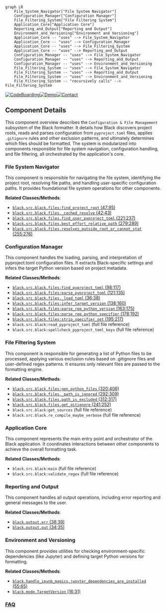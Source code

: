 ```mermaid
graph LR
    File_System_Navigator["File System Navigator"]
    Configuration_Manager["Configuration Manager"]
    File_Filtering_System["File Filtering System"]
    Application_Core["Application Core"]
    Reporting_and_Output["Reporting and Output"]
    Environment_and_Versioning["Environment and Versioning"]
    Application_Core -- "uses" --> File_System_Navigator
    Application_Core -- "uses" --> Configuration_Manager
    Application_Core -- "uses" --> File_Filtering_System
    Application_Core -- "uses" --> Reporting_and_Output
    Configuration_Manager -- "uses" --> File_System_Navigator
    Configuration_Manager -- "uses" --> Reporting_and_Output
    Configuration_Manager -- "uses" --> Environment_and_Versioning
    File_Filtering_System -- "uses" --> File_System_Navigator
    File_Filtering_System -- "uses" --> Reporting_and_Output
    File_Filtering_System -- "uses" --> Environment_and_Versioning
    File_Filtering_System -- "recursively calls" --> File_Filtering_System
```
[![CodeBoarding](https://img.shields.io/badge/Generated%20by-CodeBoarding-9cf?style=flat-square)](https://github.com/CodeBoarding/CodeBoarding)[![Demo](https://img.shields.io/badge/Try%20our-Demo-blue?style=flat-square)](https://www.codeboarding.org/demo)[![Contact](https://img.shields.io/badge/Contact%20us%20-%20contact@codeboarding.org-lightgrey?style=flat-square)](mailto:contact@codeboarding.org)

## Component Details

This component overview describes the `Configuration & File Management` subsystem of the Black formatter. It details how Black discovers project roots, reads and parses configuration from `pyproject.toml` files, applies `.gitignore` rules and other exclusion patterns, and ultimately determines which files should be formatted. The system is modularized into components responsible for file system navigation, configuration handling, and file filtering, all orchestrated by the application's core.

### File System Navigator
This component is responsible for navigating the file system, identifying the project root, resolving file paths, and handling user-specific configuration paths. It provides foundational file system operations for other components.


**Related Classes/Methods**:

- <a href="https://github.com/psf/black/blob/master/src/black/files.py#L47-L95" target="_blank" rel="noopener noreferrer">`black.src.black.files:find_project_root` (47:95)</a>
- <a href="https://github.com/psf/black/blob/master/src/black/files.py#L42-L43" target="_blank" rel="noopener noreferrer">`black.src.black.files._cached_resolve` (42:43)</a>
- <a href="https://github.com/psf/black/blob/master/src/black/files.py#L221-L237" target="_blank" rel="noopener noreferrer">`black.src.black.files.find_user_pyproject_toml` (221:237)</a>
- <a href="https://github.com/psf/black/blob/master/src/black/files.py#L279-L289" target="_blank" rel="noopener noreferrer">`black.src.black.files.best_effort_relative_path` (279:289)</a>
- <a href="https://github.com/psf/black/blob/master/src/black/files.py#L255-L276" target="_blank" rel="noopener noreferrer">`black.src.black.files.resolves_outside_root_or_cannot_stat` (255:276)</a>


### Configuration Manager
This component handles the loading, parsing, and interpretation of pyproject.toml configuration files. It extracts Black-specific settings and infers the target Python version based on project metadata.


**Related Classes/Methods**:

- <a href="https://github.com/psf/black/blob/master/src/black/files.py#L98-L117" target="_blank" rel="noopener noreferrer">`black.src.black.files:find_pyproject_toml` (98:117)</a>
- <a href="https://github.com/psf/black/blob/master/src/black/files.py#L121-L135" target="_blank" rel="noopener noreferrer">`black.src.black.files:parse_pyproject_toml` (121:135)</a>
- <a href="https://github.com/psf/black/blob/master/src/black/files.py#L36-L38" target="_blank" rel="noopener noreferrer">`black.src.black.files._load_toml` (36:38)</a>
- <a href="https://github.com/psf/black/blob/master/src/black/files.py#L138-L160" target="_blank" rel="noopener noreferrer">`black.src.black.files:infer_target_version` (138:160)</a>
- <a href="https://github.com/psf/black/blob/master/src/black/files.py#L163-L175" target="_blank" rel="noopener noreferrer">`black.src.black.files:parse_req_python_version` (163:175)</a>
- <a href="https://github.com/psf/black/blob/master/src/black/files.py#L178-L192" target="_blank" rel="noopener noreferrer">`black.src.black.files:parse_req_python_specifier` (178:192)</a>
- <a href="https://github.com/psf/black/blob/master/src/black/files.py#L195-L217" target="_blank" rel="noopener noreferrer">`black.src.black.files:strip_specifier_set` (195:217)</a>
- `black.src.black:read_pyproject_toml` (full file reference)
- `black.src.black:spellcheck_pyproject_toml_keys` (full file reference)


### File Filtering System
This component is responsible for generating a list of Python files to be processed, applying various exclusion rules based on .gitignore files and user-defined regex patterns. It ensures only relevant files are passed to the formatting engine.


**Related Classes/Methods**:

- <a href="https://github.com/psf/black/blob/master/src/black/files.py#L320-L406" target="_blank" rel="noopener noreferrer">`black.src.black.files:gen_python_files` (320:406)</a>
- <a href="https://github.com/psf/black/blob/master/src/black/files.py#L292-L309" target="_blank" rel="noopener noreferrer">`black.src.black.files._path_is_ignored` (292:309)</a>
- <a href="https://github.com/psf/black/blob/master/src/black/files.py#L312-L317" target="_blank" rel="noopener noreferrer">`black.src.black.files.path_is_excluded` (312:317)</a>
- <a href="https://github.com/psf/black/blob/master/src/black/files.py#L241-L252" target="_blank" rel="noopener noreferrer">`black.src.black.files.get_gitignore` (241:252)</a>
- `black.src.black:get_sources` (full file reference)
- `black.src.black.re_compile_maybe_verbose` (full file reference)


### Application Core
This component represents the main entry point and orchestrator of the Black application. It coordinates interactions between other components to achieve the overall formatting task.


**Related Classes/Methods**:

- `black.src.black:main` (full file reference)
- `black.src.black:validate_regex` (full file reference)


### Reporting and Output
This component handles all output operations, including error reporting and general messages to the user.


**Related Classes/Methods**:

- <a href="https://github.com/psf/black/blob/master/src/black/output.py#L38-L39" target="_blank" rel="noopener noreferrer">`black.output.err` (38:39)</a>
- <a href="https://github.com/psf/black/blob/master/src/black/output.py#L34-L35" target="_blank" rel="noopener noreferrer">`black.output.out` (34:35)</a>


### Environment and Versioning
This component provides utilities for checking environment-specific dependencies (like Jupyter) and defining target Python versions for formatting.


**Related Classes/Methods**:

- <a href="https://github.com/psf/black/blob/master/src/black/handle_ipynb_magics.py#L55-L65" target="_blank" rel="noopener noreferrer">`black.handle_ipynb_magics.jupyter_dependencies_are_installed` (55:65)</a>
- <a href="https://github.com/psf/black/blob/master/src/black/mode.py#L16-L31" target="_blank" rel="noopener noreferrer">`black.mode.TargetVersion` (16:31)</a>




### [FAQ](https://github.com/CodeBoarding/GeneratedOnBoardings/tree/main?tab=readme-ov-file#faq)